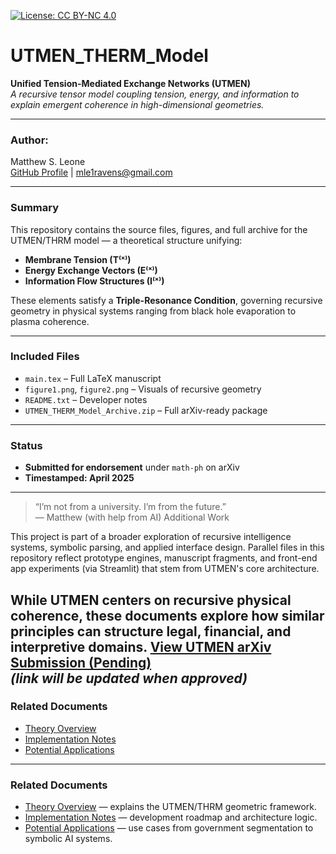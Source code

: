 [![License: CC BY-NC 4.0](https://img.shields.io/badge/License-BY--NC%204.0-lightgrey.svg)](https://creativecommons.org/licenses/by-nc/4.0/)
# UTMEN_THERM_Model

**Unified Tension-Mediated Exchange Networks (UTMEN)**  
_A recursive tensor model coupling tension, energy, and information to explain emergent coherence in high-dimensional geometries._

---

### Author:
Matthew S. Leone  
[GitHub Profile](https://github.com/Lykon3) | [mle1ravens@gmail.com](mailto:mle1ravens@gmail.com)

---

### Summary

This repository contains the source files, figures, and full archive for the UTMEN/THRM model — a theoretical structure unifying:

- **Membrane Tension (T⁽ˣ⁾)**
- **Energy Exchange Vectors (E⁽ˣ⁾)**
- **Information Flow Structures (I⁽ˣ⁾)**

These elements satisfy a **Triple-Resonance Condition**, governing recursive geometry in physical systems ranging from black hole evaporation to plasma coherence.

---

### Included Files

- `main.tex` – Full LaTeX manuscript  
- `figure1.png`, `figure2.png` – Visuals of recursive geometry  
- `README.txt` – Developer notes  
- `UTMEN_THERM_Model_Archive.zip` – Full arXiv-ready package

---

### Status

- **Submitted for endorsement** under `math-ph` on arXiv  
- **Timestamped: April 2025**

---

> “I’m not from a university. I’m from the future.”  
> — Matthew (with help from AI)
Additional Work

This project is part of a broader exploration of recursive intelligence systems, symbolic parsing, and applied interface design. Parallel files in this repository reflect prototype engines, manuscript fragments, and front-end app experiments (via Streamlit) that stem from UTMEN's core architecture.

While UTMEN centers on recursive physical coherence, these documents explore how similar principles can structure legal, financial, and interpretive domains.
[View UTMEN arXiv Submission (Pending)](https://arxiv.org/)  
*(link will be updated when approved)*
---

### Related Documents

- [Theory Overview](theory_overview.md)
- [Implementation Notes](implementation_notes.md)
- [Potential Applications](potential_applications.md)
---

### Related Documents

- [Theory Overview](theory_overview.md) — explains the UTMEN/THRM geometric framework.
- [Implementation Notes](implementation_notes.md) — development roadmap and architecture logic.
- [Potential Applications](potential_applications.md) — use cases from government segmentation to symbolic AI systems.
